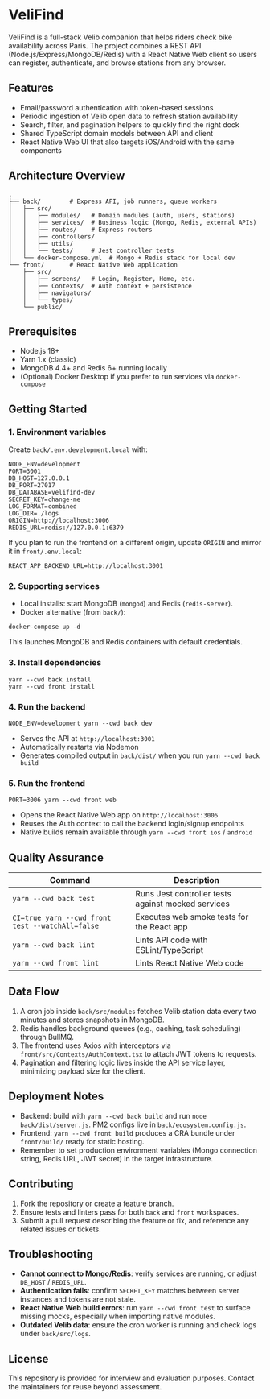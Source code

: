 # VeliFind

VeliFind is a full-stack Velib companion that helps riders check bike availability across Paris. The project combines a REST API (Node.js/Express/MongoDB/Redis) with a React Native Web client so users can register, authenticate, and browse stations from any browser.

## Features
- Email/password authentication with token-based sessions
- Periodic ingestion of Velib open data to refresh station availability
- Search, filter, and pagination helpers to quickly find the right dock
- Shared TypeScript domain models between API and client
- React Native Web UI that also targets iOS/Android with the same components

## Architecture Overview
```
.
├── back/        # Express API, job runners, queue workers
│   ├── src/
│   │   ├── modules/   # Domain modules (auth, users, stations)
│   │   ├── services/  # Business logic (Mongo, Redis, external APIs)
│   │   ├── routes/    # Express routers
│   │   ├── controllers/
│   │   ├── utils/
│   │   └── tests/     # Jest controller tests
│   └── docker-compose.yml  # Mongo + Redis stack for local dev
└── front/       # React Native Web application
    ├── src/
    │   ├── screens/   # Login, Register, Home, etc.
    │   ├── Contexts/  # Auth context + persistence
    │   ├── navigators/
    │   └── types/
    └── public/
```

## Prerequisites
- Node.js 18+
- Yarn 1.x (classic)
- MongoDB 4.4+ and Redis 6+ running locally
- (Optional) Docker Desktop if you prefer to run services via `docker-compose`

## Getting Started

### 1. Environment variables
Create `back/.env.development.local` with:
```
NODE_ENV=development
PORT=3001
DB_HOST=127.0.0.1
DB_PORT=27017
DB_DATABASE=velifind-dev
SECRET_KEY=change-me
LOG_FORMAT=combined
LOG_DIR=./logs
ORIGIN=http://localhost:3006
REDIS_URL=redis://127.0.0.1:6379
```

If you plan to run the frontend on a different origin, update `ORIGIN` and mirror it in `front/.env.local`:
```
REACT_APP_BACKEND_URL=http://localhost:3001
```

### 2. Supporting services
- Local installs: start MongoDB (`mongod`) and Redis (`redis-server`).
- Docker alternative (from `back/`):
```
docker-compose up -d
```
This launches MongoDB and Redis containers with default credentials.

### 3. Install dependencies
```
yarn --cwd back install
yarn --cwd front install
```

### 4. Run the backend
```
NODE_ENV=development yarn --cwd back dev
```
- Serves the API at `http://localhost:3001`
- Automatically restarts via Nodemon
- Generates compiled output in `back/dist/` when you run `yarn --cwd back build`

### 5. Run the frontend
```
PORT=3006 yarn --cwd front web
```
- Opens the React Native Web app on `http://localhost:3006`
- Reuses the Auth context to call the backend login/signup endpoints
- Native builds remain available through `yarn --cwd front ios` / `android`

## Quality Assurance
| Command | Description |
|---------|-------------|
| `yarn --cwd back test` | Runs Jest controller tests against mocked services |
| `CI=true yarn --cwd front test --watchAll=false` | Executes web smoke tests for the React app |
| `yarn --cwd back lint` | Lints API code with ESLint/TypeScript |
| `yarn --cwd front lint` | Lints React Native Web code |

## Data Flow
1. A cron job inside `back/src/modules` fetches Velib station data every two minutes and stores snapshots in MongoDB.
2. Redis handles background queues (e.g., caching, task scheduling) through BullMQ.
3. The frontend uses Axios with interceptors via `front/src/Contexts/AuthContext.tsx` to attach JWT tokens to requests.
4. Pagination and filtering logic lives inside the API service layer, minimizing payload size for the client.

## Deployment Notes
- Backend: build with `yarn --cwd back build` and run `node back/dist/server.js`. PM2 configs live in `back/ecosystem.config.js`.
- Frontend: `yarn --cwd front build` produces a CRA bundle under `front/build/` ready for static hosting.
- Remember to set production environment variables (Mongo connection string, Redis URL, JWT secret) in the target infrastructure.

## Contributing
1. Fork the repository or create a feature branch.
2. Ensure tests and linters pass for both `back` and `front` workspaces.
3. Submit a pull request describing the feature or fix, and reference any related issues or tickets.

## Troubleshooting
- **Cannot connect to Mongo/Redis**: verify services are running, or adjust `DB_HOST` / `REDIS_URL`.
- **Authentication fails**: confirm `SECRET_KEY` matches between server instances and tokens are not stale.
- **React Native Web build errors**: run `yarn --cwd front test` to surface missing mocks, especially when importing native modules.
- **Outdated Velib data**: ensure the cron worker is running and check logs under `back/src/logs`.

## License
This repository is provided for interview and evaluation purposes. Contact the maintainers for reuse beyond assessment.

